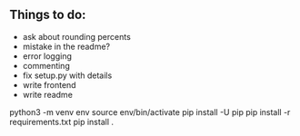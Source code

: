 ## Things to do:

 * ask about rounding percents
 * mistake in the readme?
 * error logging
 * commenting
 * fix setup.py with details
 * write frontend
 * write readme


python3 -m venv env
source env/bin/activate
pip install -U pip
pip install -r requirements.txt
pip install .
